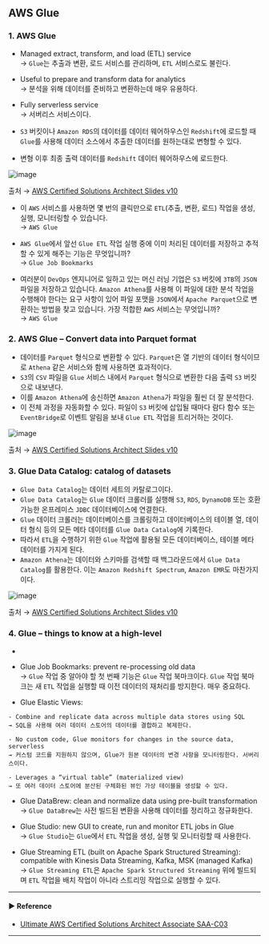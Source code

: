 ## AWS Glue
### 1. AWS Glue
- Managed extract, transform, and load (ETL) service  
→ `Glue`는 추출과 변환, 로드 서비스를 관리하며, `ETL` 서비스로도 불린다.

- Useful to prepare and transform data for analytics  
→ 분석을 위해 데이터를 준비하고 변환하는데 매우 유용하다.

- Fully serverless service  
→ 서버리스 서비스이다.

- `S3` 버킷이나 `Amazon RDS`의 데이터를 데이터 웨어하우스인 `Redshift`에 로드할 때 `Glue`를 사용해 데이터 소스에서 추출한 데이터를 원하는대로 변형할 수 있다.

- 변형 이후 최종 출력 데이터를 `Redshift` 데이터 웨어하우스에 로드한다.

![image](https://user-images.githubusercontent.com/97398071/235962880-a3c128d6-4ea4-4f53-8539-dfc9113a6da7.png)

출처 → [AWS Certified Solutions Architect Slides v10](https://courses.datacumulus.com/downloads/certified-solutions-architect-pn9/)

- 이 `AWS` 서비스를 사용하면 몇 번의 클릭만으로 `ETL`(추출, 변환, 로드) 작업을 생성, 실행, 모니터링할 수 있습니다.  
→ `AWS Glue`

- `AWS Glue`에서 앞선 `Glue ETL` 작업 실행 중에 이미 처리된 데이터를 저장하고 추적할 수 있게 해주는 기능은 무엇입니까?  
→ `Glue Job Bookmarks`

- 여러분이 `DevOps` 엔지니어로 일하고 있는 머신 러닝 기업은 `S3` 버킷에 `3TB`의 `JSON` 파일을 저장하고 있습니다. `Amazon Athena`를 사용해 이 파일에 대한 분석 작업을 수행해야 한다는 요구 사항이 있어 파일 포맷을 `JSON`에서 `Apache Parquet`으로 변환하는 방법을 찾고 있습니다. 가장 적합한 `AWS` 서비스는 무엇입니까?  
→ `AWS Glue`

### 2. AWS Glue – Convert data into Parquet format
- 데이터를 `Parquet` 형식으로 변환할 수 있다. `Parquet`은 열 기반의 데이터 형식이므로 `Athena` 같은 서비스와 함께 사용하면 효과적이다.
- `S3`의 `CSV` 파일을 `Glue` 서비스 내에서 `Parquet` 형식으로 변환한 다음 출력 `S3` 버킷으로 내보낸다.
- 이를 `Amazon Athena`에 송신하면 `Amazon Athena`가 파일을 훨씬 더 잘 분석한다.
- 이 전체 과정을 자동화할 수 있다. 파일이 `S3` 버킷에 삽입될 때마다 람다 함수 또는 `EventBridge`로 이벤트 알림을 보내 `Glue ETL` 작업을 트리거하는 것이다. 


![image](https://user-images.githubusercontent.com/97398071/235962999-18438a35-a418-4fff-8c95-0ce5c9807dcc.png)

출처 → [AWS Certified Solutions Architect Slides v10](https://courses.datacumulus.com/downloads/certified-solutions-architect-pn9/)

### 3. Glue Data Catalog: catalog of datasets
- `Glue Data Catalog`는 데이터 세트의 카탈로그이다.
- `Glue Data Catalog`는 `Glue` 데이터 크롤러를 실행해 `S3`, `RDS`, `DynamoDB` 또는 호환 가능한 온프레미스 `JDBC` 데이터베이스에 연결한다.
- `Glue` 데이터 크롤러는 데이터베이스를 크롤링하고 데이터베이스의 테이블 열, 데이터 형식 등의 모든 메타 데이터를 `Glue Data Catalog`에 기록한다.  
- 따라서 `ETL`을 수행하기 위한 `Glue` 작업에 활용될 모든 데이터베이스, 테이블 메타 데이터를 가지게 된다.
- `Amazon Athena`는 데이터와 스키마를 검색할 때 백그라운드에서 `Glue Data Catalog`를 활용한다. 이는 `Amazon Redshift Spectrum`, `Amazon EMR`도 마찬가지이다.

![image](https://user-images.githubusercontent.com/97398071/235963137-206b7be1-4a3e-4192-a95a-f1ac08d90581.png)

출처 → [AWS Certified Solutions Architect Slides v10](https://courses.datacumulus.com/downloads/certified-solutions-architect-pn9/)

### 4. Glue – things to know at a high-level
- 

- Glue Job Bookmarks: prevent re-processing old data  
→ `Glue` 작업 중 알아야 할 첫 번째 기능은 `Glue` 작업 북마크이다. `Glue` 작업 북마크는 새 `ETL` 작업을 실행할 때 이전 데이터의 재처리를 방지한다. 매우 중요하다.

- Glue Elastic Views:
~~~
- Combine and replicate data across multiple data stores using SQL
→ SQL을 사용해 여러 데이터 스토어의 데이터를 결합하고 복제한다.

- No custom code, Glue monitors for changes in the source data, serverless
→ 커스텀 코드를 지원하지 않으며, Glue가 원본 데이터의 변경 사항을 모니터링한다. 서버리스이다.

- Leverages a “virtual table” (materialized view)
→ 또 여러 데이터 스토어에 분산된 구체화된 뷰인 가상 테이블을 생성할 수 있다.
~~~

- Glue DataBrew: clean and normalize data using pre-built transformation  
→ `Glue DataBrew`는 사전 빌드된 변환을 사용해 데이터를 정리하고 정규화한다.

- Glue Studio: new GUI to create, run and monitor ETL jobs in Glue  
→ `Glue Studio`는 `Glue`에서 `ETL` 작업을 생성, 실행 및 모니터링할 때 사용한다.

- Glue Streaming ETL (built on Apache Spark Structured Streaming): compatible with Kinesis Data Streaming, Kafka, MSK (managed Kafka)  
→ `Glue Streaming ETL`은 `Apache Spark Structured Streaming` 위에 빌드되며 `ETL` 작업을 배치 작업이 아니라 스트리밍 작업으로 실행할 수 있다.

---
#### ▶ Reference
- [Ultimate AWS Certified Solutions Architect Associate SAA-C03](https://www.udemy.com/course/aws-certified-solutions-architect-associate-saa-c03/)
---